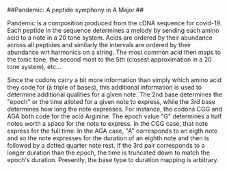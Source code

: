 ##Pandemic: A peptide symphony in A Major.##

Pandemic is a composition produced from the cDNA sequence for covid-19.
Each peptide in the sequence determines a melody by sending each amino acid
to a note in a 20 tone system. Acids are ordered by their abundance across
all peptides and similarly the intervals are ordered by their abundance wrt
harmonics on a string. The most common acid then maps to the tonic tone, the
second most to the 5th (closest approximation in a 20 tone system), etc...


Since the codons carry a bit more information than simply which amino acid
they code for (a triple of bases), this additional information is used to
determine additional qualities for a given note. The 2nd base determines
the "epoch" or the time alloted for a given note to express, while the 3rd
base determines how long the note expresses. For instance, the codons CGG
and AGA both code for the acid Arginine. The epoch value "G" determines a
half notes worth a space for the note to express. In the CGG case, that note
express for the full time. In the AGA case, "A" corresponds to an eigth note
and so the note expresses for the duration of an eighth note and then is
followed by a dotted quarter note rest. If the 3rd pair corresponds to a
longer duration than the epoch, the time is truncated down to match the
epoch's duration. Presently, the base type to duration mapping is arbitrary.
